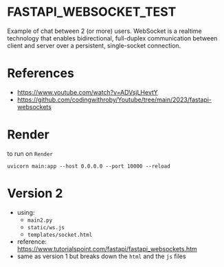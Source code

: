 # FASTAPI_WEBSOCKET_TEST
Example of chat between 2 (or more) users. 
WebSocket is a realtime technology that enables bidirectional, full-duplex communication between client and server over a persistent, single-socket connection.

# References
- https://www.youtube.com/watch?v=ADVsjLHevtY
- https://github.com/codingwithroby/Youtube/tree/main/2023/fastapi-websockets

# Render
to run on `Render`
```commandline
uvicorn main:app --host 0.0.0.0 --port 10000 --reload
```

# Version 2
- using:
    - `main2.py`
    - `static/ws.js`
    - `templates/socket.html`
- reference: https://www.tutorialspoint.com/fastapi/fastapi_websockets.htm
- same as version 1 but breaks down the `html` and the `js` files